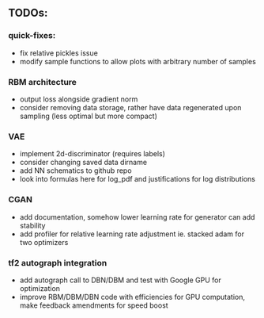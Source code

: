 ## TODOs:

### quick-fixes:
* fix relative pickles issue
* modify sample functions to allow plots with arbitrary number of samples

### RBM architecture
* output loss alongside gradient norm
* consider removing data storage, rather have data regenerated upon sampling (less optimal but more compact)

### VAE
* implement 2d-discriminator (requires labels)
* consider changing saved data dirname
* add NN schematics to github repo
* look into formulas here for log_pdf and justifications for log distributions

### CGAN
* add documentation, somehow lower learning rate for generator can add stability
* add profiler for relative learning rate adjustment ie. stacked adam for two optimizers

### tf2 autograph integration
* add autograph call to DBN/DBM and test with Google GPU for optimization
* improve RBM/DBM/DBN code with efficiencies for GPU computation, make feedback amendments for speed boost
